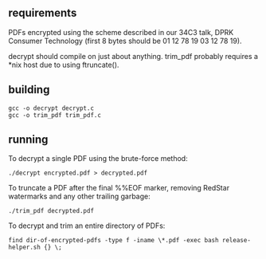 ## requirements

PDFs encrypted using the scheme described in our 34C3 talk, DPRK Consumer Technology (first 8 bytes should be 01 12 78 19 03 12 78 19).

decrypt should compile on just about anything. trim_pdf probably requires a \*nix host due to using ftruncate().

## building

```
gcc -o decrypt decrypt.c
gcc -o trim_pdf trim_pdf.c
```

## running

To decrypt a single PDF using the brute-force method:

```
./decrypt encrypted.pdf > decrypted.pdf
```

To truncate a PDF after the final %%EOF marker, removing RedStar watermarks and any other trailing garbage:

```
./trim_pdf decrypted.pdf
```

To decrypt and trim an entire directory of PDFs:

```
find dir-of-encrypted-pdfs -type f -iname \*.pdf -exec bash release-helper.sh {} \;
```
